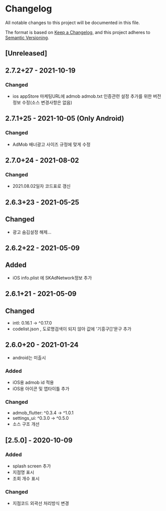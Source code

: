 # Changelog
All notable changes to this project will be documented in this file.

The format is based on [Keep a Changelog](https://keepachangelog.com/en/1.0.0/),
and this project adheres to [Semantic Versioning](https://semver.org/spec/v2.0.0.html).

## [Unreleased]
## 2.7.2+27 - 2021-10-19
### Changed
- ios appStore 마케팅URL에 admob admob.txt 인증관련 설정 추가를 위한 버전정보 수정(소스 변경사항은 없음)

## 2.7.1+25 - 2021-10-05 (Only Android)
### Changed
- AdMob 배너광고 사이즈 규정에 맞게 수정

## 2.7.0+24 - 2021-08-02
### Changed
- 2021.08.02일자 코드표로 갱신

## 2.6.3+23 - 2021-05-25
## Changed
- 광고 숨김설정 해제...

## 2.6.2+22 - 2021-05-09
## Added
- iOS info.plist 에 SKAdNetwork정보 추가

## 2.6.1+21 - 2021-05-09
## Changed
- intl: 0.16.1 -> ^0.17.0
- codelist.json , 도로명검색이 되지 않아 값에 '기흥구[]'문구 추가

## 2.6.0+20 - 2021-01-24
- android는 미출시

### Added
- iOS용 admob id 적용
- iOS용 아이콘 및 앱타이틀 추가

### Changed
- admob_flutter: ^0.3.4 -> ^1.0.1
- settings_ui: ^0.3.0 -> ^0.5.0
- 소스 구조 개선

## [2.5.0] - 2020-10-09
### Added
- splash screen 추가
- 지점명 표시
- 조회 개수 표시

### Changed
- 지점코드 외곽선 처리방식 변경